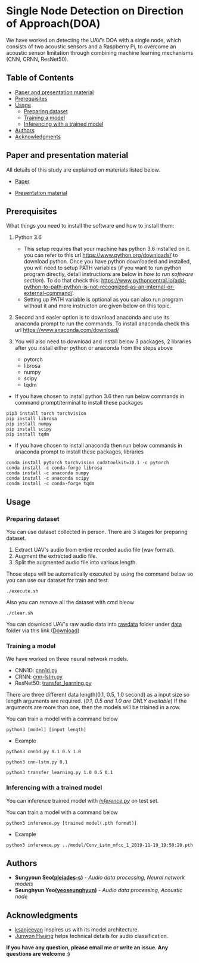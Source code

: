 # Single Node Detection on Direction of Approach(DOA)

We have worked on detecting the UAV’s DOA with a single node, which consists of two acoustic sensors and a Raspberry Pi, to overcome an acoustic sensor limitation through combining machine learning mechanisms (CNN, CRNN, ResNet50).

## Table of Contents

- [Paper and presentation material](#paper-and-presentation-material)
- [Prerequisites](#prerequisites)
- [Usage](#usage)
  * [Preparing dataset](#preparing-dataset)
  * [Training a model](#training-a-model)
  * [Inferencing with a trained model](#inferencing-with-a-trained-model)
- [Authors](#authors)
- [Acknowledgments](#acknowledgments)

## Paper and presentation material
All details of this study are explained on materials listed below.
* [Paper](https://drive.google.com/open?id=1hsRaTrgqBGXRUGHPR9OH9D8tZbOcwYst "paper link")

* [Presentation material](https://drive.google.com/open?id=1gxR1evrUhUNqPMxn_eckKDMqFEDJ8CZC "presentation link")

## Prerequisites

What things you need to install the software and how to install them:

1. Python 3.6 
   - This setup requires that your machine has python 3.6 installed on it. you can refer to this url https://www.python.org/downloads/ to download python. Once you have python downloaded and installed, you will need to setup PATH variables (if you want to run python program directly, detail instructions are below in *how to run software section*). To do that check this: https://www.pythoncentral.io/add-python-to-path-python-is-not-recognized-as-an-internal-or-external-command/.  
   - Setting up PATH variable is optional as you can also run program without it and more instructon are given below on this topic. 
   
2. Second and easier option is to download anaconda and use its anaconda prompt to run the commands. To install anaconda check this url https://www.anaconda.com/download/

3. You will also need to download and install below 3 packages, 2 libraries after you install either python or anaconda from the steps above
   - pytorch 
   - librosa
   - numpy
   - scipy
   - tqdm
   
  - If you have chosen to install python 3.6 then run below commands in command prompt/terminal to install these packages
   ```
   pip3 install torch torchvision
   pip install librosa
   pip install numpy
   pip install scipy
   pip install tqdm
   ```
   - If you have chosen to install anaconda then run below commands in anaconda prompt to install these packages, libraries
   ```
   conda install pytorch torchvision cudatoolkit=10.1 -c pytorch
   conda install -c conda-forge librosa
   conda install -c anaconda numpy
   conda install -c anaconda scipy
   conda install -c conda-forge tqdm
   ```   

## Usage

### Preparing dataset
You can use dataset collected in person. There are 3 stages for preparing dataset. 
  1. Extract UAV's audio from entire recorded audio file (wav format). 
  2. Augment the extracted audio file. 
  3. Split the augmented audio file into various length.
  
Those steps will be automatically executed by using the command below so you can use our dataset for train and test.
```
./execute.sh
```

Also you can remove all the dataset with cmd bleow
```
./clear.sh
```
You can download UAV's raw audio data into [rawdata](https://github.com/pleiades-s/drone_detector/tree/master/drone_detector/data/rawdata) folder under [data](https://github.com/pleiades-s/drone_detector/tree/master/drone_detector/data) folder via this link ([Download](https://drive.google.com/open?id=1Ywlhga3Ak7Ep54mcfuoQ35kijVbK5aWU))


### Training a model

We have worked on three neural network models.

- CNN1D: [cnn1d.py](https://github.com/pleiades-s/drone_detector/blob/master/drone_detector/code/cnn1d.py)
- CRNN: [cnn-lstm.py](https://github.com/pleiades-s/drone_detector/blob/master/drone_detector/code/cnn-lstm.py)
- ResNet50: [transfer_learning.py](https://github.com/pleiades-s/drone_detector/blob/master/drone_detector/code/transfer_learning.py)

There are three different data length(0.1, 0.5, 1.0 second) as a input size so length arguments are required. 
(*0.1, 0.5 and 1.0 are ONLY available*)
If the arguments are more than one, then the models will be triained in a row.

You can train a model with a command below
```
python3 [model] [input length]
```

* Example
```
python3 cnn1d.py 0.1 0.5 1.0

python3 cnn-lstm.py 0.1

python3 transfer_learning.py 1.0 0.5 0.1
```

### Inferencing with a trained model

You can inference trained model with [*inference.py*](https://github.com/pleiades-s/drone_detector/blob/master/drone_detector/code/inference.py) on test set.

You can train a model with a command below
```
python3 inference.py [trained model(.pth format)]
```

* Example
```
python3 inference.py ../model/Conv_Lstm_mfcc_1_2019-11-19_19:50:20.pth
```

## Authors

* **Sungyoun Seo([pleiades-s](https://github.com/pleiades-s/))** - *Audio data processing, Neural network models*
* **Seunghyun Yeo([yeoseunghyun](https://github.com/yeoseunghyun))** - *Audio data processing, Acoustic node*

## Acknowledgments

* [ksanjeevan](https://github.com/ksanjeevan/crnn-audio-classification) inspires us with its model architecture.
* [Junwon Hwang](https://github.com/nuxlear?tab=overview&org=keras-team&from=2018-12-01&to=2018-12-31) helps technical details for audio classification.

**If you have any question, please email me or write an issue. Any questions are welcome :)**
